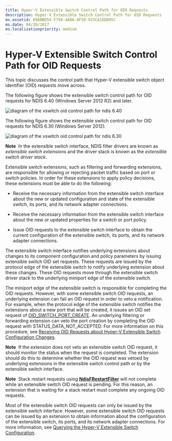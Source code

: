 ```yaml
---
title: Hyper-V Extensible Switch Control Path for OID Requests
description: Hyper-V Extensible Switch Control Path for OID Requests
ms.assetid: 69ABBD54-F794-4A0A-8F50-915CA1EDD95C
ms.date: 04/20/2017
ms.localizationpriority: medium
---
```


# Hyper-V Extensible Switch Control Path for OID Requests


This topic discusses the control path that Hyper-V extensible switch object identifier (OID) requests move across.

The following figure shows the extensible switch control path for OID requests for NDIS 6.40 (Windows Server 2012 R2) and later.

![diagram of the vswitch oid control path for ndis 6.40](images/vswitch-oid-controlpath-ndis640.png)

The following figure shows the extensible switch control path for OID requests for NDIS 6.30 (Windows Server 2012).

![diagram of the vswitch oid control path for ndis 6.30](images/vswitch-oid-controlpath.png)

**Note**  In the extensible switch interface, NDIS filter drivers are known as *extensible switch extensions* and the driver stack is known as the *extensible switch driver stack*.

 

Extensible switch extensions, such as filtering and forwarding extensions, are responsible for allowing or rejecting packet traffic based on port or switch policies. In order for these extensions to apply policy decisions, these extensions must be able to do the following:

-   Receive the necessary information from the extensible switch interface about the new or updated configuration and state of the extensible switch, its ports, and its network adapter connections.

-   Receive the necessary information from the extensible switch interface about the new or updated properties for a switch or port policy.

-   Issue OID requests to the extensible switch interface to obtain the current configuration of the extensible switch, its ports, and its network adapter connections.

The extensible switch interface notifies underlying extensions about changes to its component configuration and policy parameters by issuing extensible switch OID set requests. These requests are issued by the protocol edge of the extensible switch to notify underlying extension about these changes. These OID requests move through the extensible switch driver stack to the underlying miniport edge of the extensible switch.

The miniport edge of the extensible switch is responsible for completing the OID requests. However, with some extensible switch OID requests, an underlying extension can fail an OID request in order to veto a notification. For example, when the protocol edge of the extensible switch notifies the extensions about a new port that will be created, it issues an OID set request of [OID\_SWITCH\_PORT\_CREATE](https://docs.microsoft.com/windows-hardware/drivers/network/oid-switch-port-create). An underlying filtering or forwarding extension can veto the port creation by completing the OID request with STATUS\_DATA\_NOT\_ACCEPTED. For more information on this procedure, see [Receiving OID Requests about Hyper-V Extensible Switch Configuration Changes](receiving-oid-requests-about-hyper-v-extensible-switch-configuration-changes.md).

**Note**  If the extension does not veto an extensible switch OID request, it should monitor the status when the request is completed. The extension should do this to determine whether the OID request was vetoed by underlying extensions in the extensible switch control path or by the extensible switch interface.

 

**Note**  Stack restart requests using [**NdisFRestartFilter**](https://docs.microsoft.com/windows-hardware/drivers/ddi/ndis/nf-ndis-ndisfrestartfilter) will not complete while an extensible switch OID request is pending. For this reason, an extension that is waiting for a stack restart must complete any ongoing OID requests.

 

Most of the extensible switch OID requests can only be issued by the extensible switch interface. However, some extensible switch OID requests can be issued by an extension to obtain information about the configuration of the extensible switch, its ports, and its network adapter connections. For more information, see [Querying the Hyper-V Extensible Switch Configuration](querying-the-hyper-v-extensible-switch-configuration.md).

 

 





